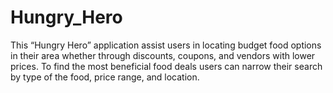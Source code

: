 # Hungry_Hero
This “Hungry Hero” application assist users in locating budget food options in their area whether through discounts, coupons, and vendors with lower prices. To find the most beneficial food deals users can narrow their search by type of the food, price range, and location.
